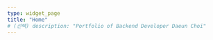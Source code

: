 ```yaml
---
type: widget_page
title: "Home"
# (선택) description: "Portfolio of Backend Developer Daeun Choi"
---
```

